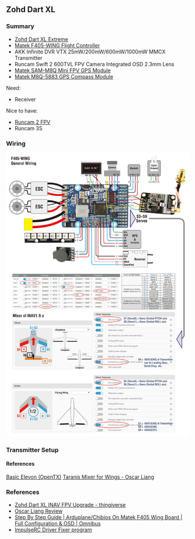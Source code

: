 
## Zohd Dart XL 

### Summary

- [Zohd Dart XL Extreme](https://www.getfpv.com/zohd-dart-xl-extreme-1000mm-wingspan-fpv-aircraft-rc-airplane-pnp.html)
- [Matek F405-WING Flight Controller](http://www.mateksys.com/?portfolio=f405-wing)
- AKK Infinite DVR VTX 25mW/200mW/600mW/1000mW MMCX Transmitter 
- Runcam Swift 2 600TVL FPV Camera Integrated OSD 2.3mm Lens
- [Matek SAM-M8Q Mini FPV GPS Module](http://www.mateksys.com/?portfolio=sam-m8q)
- [Matek M8Q-5883 GPS Compass Module](http://www.mateksys.com/?portfolio=m8q-5883)

Need:

- Receiver

Nice to have:

- [Runcam 2 FPV](https://www.amazon.com/RunCam-Camera-Action-Android-Switchable/dp/B019F2JXMO)
- Runcam 3S

### Wiring

![Wiring Diagram](F405-WING_C1.jpg)

### Transmitter Setup

#### References

[Basic Elevon (OpenTX)](https://opentx.gitbooks.io/manual-for-opentx-2-2/model-setup-examples/basic-elevon.html)
[Taranis Mixer for Wings - Oscar Liang](https://oscarliang.com/taranis-mixer-for-wings/)
### References

- [Zohd Dart XL INAV FPV Upgrade - thingiverse](https://www.thingiverse.com/thing:3311328)
- [Oscar Liang Review](https://oscarliang.com/zohd-dart-xl/)
- [Step By Step Guide | Arduplane/Chibios On Matek F405 Wing Board | Full Configuration & OSD | Omnibus](https://www.youtube.com/watch?v=kvI2Jp2JQs0)
- [ImpulseRC Driver Fixer program](https://impulserc.blob.core.windows.net/utilities/ImpulseRC_Driver_Fixer.exe)
